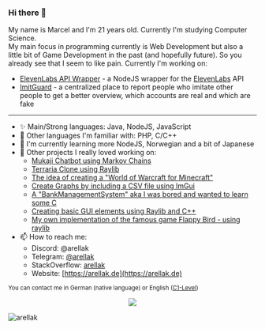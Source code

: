 ### Hi there 👋

My name is Marcel and I'm 21 years old. Currently I'm studying Computer Science.<br>
My main focus in programming currently is Web Development but also a little bit of Game Development in the past (and hopefully future). So you already see that I seem to like pain.
Currently I'm working on:
- [ElevenLabs API Wrapper](https://github.com/arellak/elevenlabs-wrapper) - a NodeJS wrapper for the [ElevenLabs](https://elevenlabs.io) API
- [ImitGuard](https://github.com/ImitGuard/imit_api) - a centralized place to report people who imitate other people to get a better overview, which accounts are real and which are fake 
---
- ✨ Main/Strong languages: Java, NodeJS, JavaScript
- 📜 Other languages I'm familiar with: PHP, C/C++
- 🌱 I'm currently learning more NodeJS, Norwegian and a bit of Japanese
- 💬 Other projects I really loved working on:
  - [Mukaji Chatbot using Markov Chains](https://github.com/arellak/mukaji_chat)
  - [Terraria Clone using Raylib](https://github.com/arellak/TerrariaClone)
  - [The idea of creating a "World of Warcraft for Minecraft"](https://github.com/NimbleServer/NimbleServerPlugins)
  - [Create Graphs by including a CSV file using ImGui](https://github.com/arellak/CSVGraph)
  - [A "BankManagementSystem" aka I was bored and wanted to learn some C](https://github.com/arellak/BankManagementSystem)
  - [Creating basic GUI elements using Raylib and C++](https://github.com/arellak/NimbleGUI)
  - [My own implementation of the famous game Flappy Bird - using raylib](https://github.com/arellak/RaylibFlappyBird)
- 📫 How to reach me:
  - Discord: @arellak
  - Telegram: [@arellak](https://t.me/arellak)
  - StackOverflow: [arellak](https://stackoverflow.com/users/11818002/arellak)
  - Website: [https://arellak.de](https://arellak.de)
 
<sub>You can contact me in German (native language) or English ([C1-Level](https://www.efset.org/cefr/c1/))</sub>

<p align="center">
  <img src="https://github-readme-stats.vercel.app/api?username=arellak&show_icons=true&theme=tokyonight&show_icons=true&hide_border=false&layout=compact" style="margin: auto;"></img>
</p>

<p align="left"> <img src="https://komarev.com/ghpvc/?username=arellak&label=Profile%20views&color=0e75b6&style=flat" alt="arellak" /> </p>
